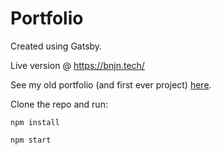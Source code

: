 # Portfolio

Created using Gatsby.

Live version @ https://bnjn.tech/

See my old portfolio (and first ever project) [here](https://bnjn.github.io/portfolio/).

Clone the repo and run:

`npm install`

`npm start`
